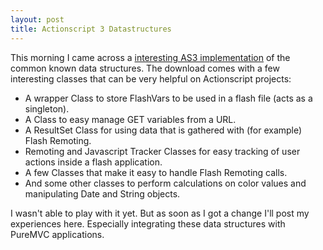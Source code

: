 ```yaml
---
layout: post
title: Actionscript 3 Datastructures
---
```


This morning I came across a [interesting AS3 implementation][dpkd] of the
common known data structures.  The download comes with a few interesting
classes that can be very helpful on Actionscript projects:

- A wrapper Class to store FlashVars to be used in a flash file (acts as a singleton).
- A Class to easy manage GET variables from a URL.
- A ResultSet Class for using data that is gathered with (for example) Flash Remoting.
- Remoting and Javascript Tracker Classes for easy tracking of user actions inside a flash application.
- A few Classes that make it easy to handle Flash Remoting calls.
- And some other classes to perform calculations on color values and manipulating Date and String objects.

I wasn't able to play with it yet. But as soon as I got a change I'll post my
experiences here. Especially integrating these data structures with PureMVC
applications.

[dpkd]: http://www.dpdk.nl/opensource/
